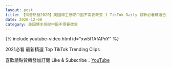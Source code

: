 ```yaml
---
layout: post
title: 【抖音熱搜2020】美国博主感叹中国不需要改变 1 TikTok Daily 最新必看精選合集2020 12 08
date: 2020-12-08
category: 美国博主感叹中国不需要改变
---
```


{% include youtube-video.html id="xw5f1AfAPnY" %}

2021必看 最新精選 Top TikTok Trending Clips

喜歡請點贊轉發加訂閱 Like & Subscribe：[YouTube](https://www.youtube.com/channel/UCAoR7VcanIPd04uEq_GIylA/videos)

